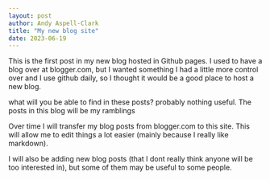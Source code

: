 ```yaml
---
layout: post
author: Andy Aspell-Clark
title: "My new blog site"
date: 2023-06-19
---
```


This is the first post in my new blog hosted in Github pages. I used to have a blog over at blogger.com, but I wanted something I had a little more control over and I use github daily, so I thought it would be a good place to host a new blog.

what will you be able to find in these posts? probably nothing useful. The posts in this blog will be my ramblings

Over time I will transfer my blog posts from blogger.com to this site. This will allow me to edit things a lot easier (mainly because I really like markdown).

I will also be adding new blog posts (that I dont really think anyone will be too interested in), but some of them may be useful to some people.
